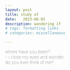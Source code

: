 ```yaml
---
layout: post
title: study of
date:   2023-06-01
description: wondering if
# tags: formatting links
# categories: miscellaneous

---
```


<span style="font-size:14px;font-weight:lighter">
​where have you been?
<br> – ​i close my eyes and wonder,
<br> ​do you ever think of me?

<!--
<br>
<span style="font-size:14px;font-weight:lighter">
say something
<br> ​i love you
<br> say something else

<!--
<span style="font-size:14px;font-weight:lighter">
Your smile makes me smile. Sometimes just because it looks sweet, so that is how I automatically react. Often the reason why you are smiling makes me smile: it is special because I realize that whatever led to your smile, it would hardly have been first noticed or perceived by anyone else – and that makes me smile, too.-->
<!--
<span style="font-size:14px;font-weight:lighter">
You have a lot of convictions; you can articulate things incredibly naturally. I find it strange, because this mental clarity is foreign to me. But you also know how to pose questions and you point to unanswered things. I too can pose questions – tons of them – but unlike you, I cannot point to unanswered things in contrast to those that have been.-->
<!--
<span style="font-size:14px;font-weight:lighter">
You calm me down. I do not know why. Even when you seem to be impatient, you calm me down.-->
